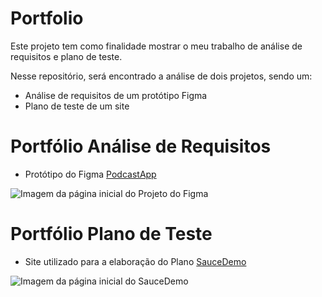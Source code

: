 # Portfolio
Este projeto tem como finalidade mostrar o meu trabalho de análise de requisitos e plano de teste.

Nesse repositório, será encontrado a análise de dois projetos, sendo um:

- Análise de requisitos de um protótipo Figma
- Plano de teste de um site

# Portfólio Análise de Requisitos
- Protótipo do Figma [PodcastApp](https://www.uplabs.com/posts/podcast-app-27e7dba2-b5d6-40f8-be0f-52d6710b9af7)

![Imagem da página inicial do Projeto do Figma](portifolio-analise/img/podcast.png)

# Portfólio Plano de Teste
- Site utilizado para a elaboração do Plano [SauceDemo](https://www.saucedemo.com/)

![Imagem da página inicial do SauceDemo](portifolio-analise/img/saucelabs.png)